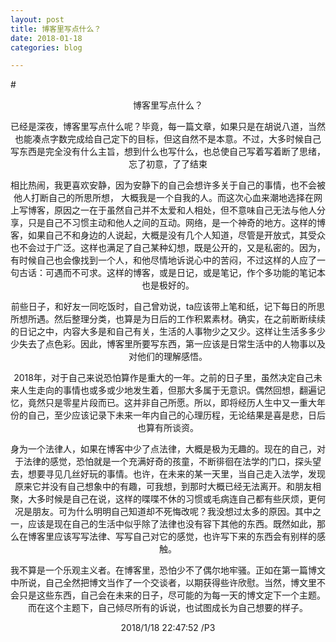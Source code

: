 ```yaml
---
layout: post
title: 博客里写点什么？
date: 2018-01-18
categories: blog

---
```


#<center>博客里写点什么？

已经是深夜，博客里写点什么呢？毕竟，每一篇文章，如果只是在胡说八道，当然也能凑点字数完成给自己定下的目标，但这自然不是本意。不过，大多时候自己 写东西是完全没有什么主旨，想到什么也写什么，也总使自己写着写着断了思绪，忘了初意，了了结束

相比热闹，我更喜欢安静，因为安静下的自己会想许多关于自己的事情，也不会被他人打断自己的所思所想， 大概我是一个自我的人。而这次心血来潮地选择在网上写博客，原因之一在于虽然自己并不太爱和人相处，但不意味自己无法与他人分享，只是自己不习惯主动和他人之间的互动。网络，是一个神奇的地方。这样的博客，如果自己不和身边的人说起，大概是没有几个人知道，尽管是开放式，其受众也不会过于广泛。这样也满足了自己某种幻想，既是公开的，又是私密的。因为，有时候自己也会像找到一个人，和他尽情地诉说心中的苦闷，不过这样的人应了一句古话：可遇而不可求。这样的博客，或是日记，或是笔记，作个多功能的笔记本也是极好的。

前些日子，和好友一同吃饭时，自己曾劝说，ta应该带上笔和纸，记下每日的所思所想所遇。然后整理分类，也算是为日后的工作积累素材。确实，在之前断断续续的日记之中，内容大多是和自己有关，生活的人事物少之又少。这样让生活多多少少失去了点色彩。因此，博客里所要写东西，第一应该是日常生活中的人物事以及对他们的理解感悟。

2018年，对于自己来说恐怕算作是重大的一年。之前的日子里，虽然决定自己未来人生走向的事情也或多或少地发生着，但那大多属于无意识。偶然回想，翻遍记忆，竟然只是零星片段而已。这并非自己所愿。所以，即将经历人生中又一重大年份的自己，至少应该记录下未来一年内自己的心理历程，无论结果是喜是悲，日后也算有所谈资。

身为一个法律人，如果在博客中少了点法律，大概是极为无趣的。现在的自己，对于法律的感觉，恐怕就是一个充满好奇的孩童，不断徘徊在法学的门口，探头望去，想要寻见几丝好玩的事情。也许，在未来的某一天里，当自己走入法学，发现原来它并没有自己想象中的有趣，可我想，到那时大概已经无法离开。和朋友相聚，大多时候是自己在说，这样的喋喋不休的习惯或毛病连自己都有些厌烦，更何况是朋友。可为什么明明自己知道却不死悔改呢？我没想过太多的原因。其中之一，应该是现在自己的生活中似乎除了法律也没有容下其他的东西。既然如此，那么在博客里应该写写法律、写写自己对它的感觉，也许写下来的东西会有别样的感触。

我不算是一个乐观主义者。在博客里，恐怕少不了偶尔地牢骚。正如在第一篇博文中所说，自己全然把博文当作了一个交谈者，以期获得些许欣慰。当然，博文里不会只是这些东西，自己会在未来的日子，尽可能的为每一天的博文定下一个主题。而在这个主题下，自己倾尽所有的诉说，也试图成长为自己想要的样子。

2018/1/18 22:47:52 /P3